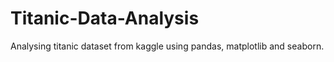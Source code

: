 # Titanic-Data-Analysis
Analysing titanic dataset from kaggle using pandas, matplotlib and seaborn.
